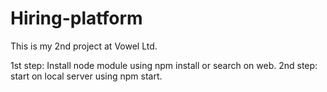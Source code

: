 # Hiring-platform
This is my 2nd project at Vowel Ltd.

1st step: Install node module using npm install or search on web.
2nd step: start on local server using npm start.
